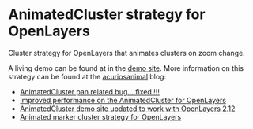 AnimatedCluster strategy for OpenLayers
=======================================

Cluster strategy for OpenLayers that animates clusters on zoom change.

A living demo can be found at in the [demo site](hhttp://acanimal.github.io/AnimatedCluster/).
More information on this strategy can be found at the [acuriosanimal](http://acuriousanimal.com/blog) blog:

* [AnimatedCluster pan related bug… fixed !!!](http://acuriousanimal.com/blog/2013/02/08/animatedcluster-pan-related-bug-fixed/)
* [Improved performance on the AnimatedCluster for OpenLayers](http://acuriousanimal.com/blog/2012/10/09/improved-performance-on-the-animatedcluster-for-openlayers/)
* [AnimatedCluster demo site updated to work with OpenLayers 2.12](http://acuriousanimal.com/blog/2012/09/06/animatedcluster-demo-site-updated-to-work-with-openlayers-2-12/)
* [Animated marker cluster strategy for OpenLayers](http://acuriousanimal.com/blog/2012/08/19/animated-marker-cluster-strategy-for-openlayers)



